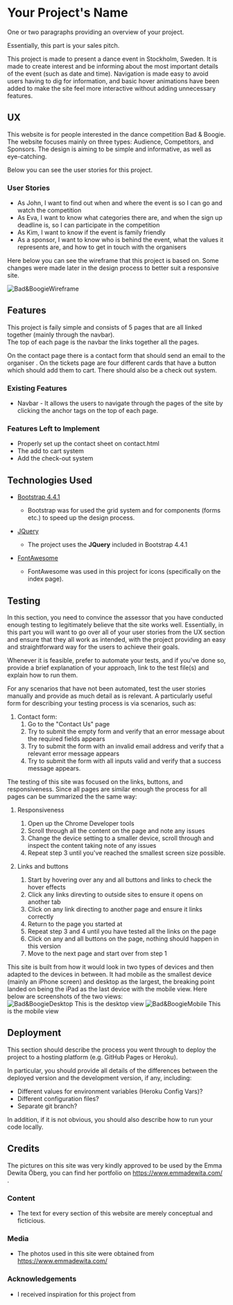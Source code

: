 # Your Project's Name

One or two paragraphs providing an overview of your project.

Essentially, this part is your sales pitch.

This project is made to present a dance event in Stockholm, Sweden. It is made to create interest and be informing about the most important details of the event (such as date and time).
Navigation is made easy to avoid users having to dig for information, and basic hover animations have been added to make the site feel more interactive without adding unnecessary features.
 
## UX
 
This website is for people interested in the dance competition Bad & Boogie. The website focuses mainly on three types: Audience, Competitors, and Sponsors. 
The design is aiming to be simple and informative, as well as eye-catching. 

Below you can see the user stories for this project. 

### User Stories
- As John, I want to find out when and where the event is so I can go and watch the competition
- As Eva, I want to know what categories there are, and when the sign up deadline is, so I can participate in the competition
- As Kim, I want to know if the event is family friendly 
- As a sponsor, I want to know who is behind the event, what the values it represents are, and how to get in touch with the organisers 


Here below you can see the wireframe that this project is based on. Some changes were made later in the design process to better suit a responsive site.

![Bad&BoogieWireframe](/assets/images/wireframe.jpeg)

## Features

This project is faily simple and consists of 5 pages that are all linked together (mainly through the navbar).  
The top of each page is the navbar the links together all the pages. 

On the contact page there is a contact form that should send an email to the organiser
. 
On the tickets page are four different cards that have a button which should add them to cart. 
There should also be a check out system. 
 
### Existing Features
- Navbar - It allows the users to navigate through the pages of the site by clicking the anchor tags on the top of each page. 

### Features Left to Implement
- Properly set up the contact sheet on contact.html
- The add to cart system 
- Add the check-out system

## Technologies Used
- [Bootstrap 4.4.1](https://getbootstrap.com/)
    - Bootstrap was for used the grid system and for components (forms etc.) to speed up the design process. 

- [JQuery](https://jquery.com)
    - The project uses the **JQuery** included in Bootstrap 4.4.1 

- [FontAwesome](https://fontawesome.com/)
    - FontAwesome was used in this project for icons (specifically on the index page).

## Testing

In this section, you need to convince the assessor that you have conducted enough testing to legitimately believe that the site works well. Essentially, in this part you will want to go over all of your user stories from the UX section and ensure that they all work as intended, with the project providing an easy and straightforward way for the users to achieve their goals.

Whenever it is feasible, prefer to automate your tests, and if you've done so, provide a brief explanation of your approach, link to the test file(s) and explain how to run them.

For any scenarios that have not been automated, test the user stories manually and provide as much detail as is relevant. A particularly useful form for describing your testing process is via scenarios, such as:

1. Contact form:
    1. Go to the "Contact Us" page
    2. Try to submit the empty form and verify that an error message about the required fields appears
    3. Try to submit the form with an invalid email address and verify that a relevant error message appears
    4. Try to submit the form with all inputs valid and verify that a success message appears.

The testing of this site was focused on the links, buttons, and responsiveness. Since all pages are similar enough the process for all pages can be summarized the the same way:
1. Responsiveness
    1. Open up the Chrome Developer tools
    2. Scroll through all the content on the page and note any issues
    3. Change the device setting to a smaller device, scroll through and inspect the content taking note of any issues
    4. Repeat step 3 until you've reached the smallest screen size possible. 

2. Links and buttons
    1. Start by hovering over any and all buttons and links to check the hover effects 
    2. Click any links direvting to outside sites to ensure it opens on another tab
    3. Click on any link directing to another page and ensure it links correctly 
    4. Return to the page you started at 
    5. Repeat step 3 and 4 until you have tested all the links on the page 
    6. Click on any and all buttons on the page, nothing should happen in this version 
    7. Move to the next page and start over from step 1

This site is built from how it would look in two types of devices and then adapted to the devices in between. 
It had mobile as the smallest device (mainly an iPhone screen) and desktop as the largest, the breaking point landed on being the iPad as the last device with the mobile view.
Here below are screenshots of the two views:  
![Bad&BoogieDesktop](/assets/images/b&b_desktop.jpg)
This is the desktop view 
![Bad&BoogieMobile](/assets/images/b&b_mobile.jpg)
This is the mobile view

## Deployment

This section should describe the process you went through to deploy the project to a hosting platform (e.g. GitHub Pages or Heroku).

In particular, you should provide all details of the differences between the deployed version and the development version, if any, including:
- Different values for environment variables (Heroku Config Vars)?
- Different configuration files?
- Separate git branch?

In addition, if it is not obvious, you should also describe how to run your code locally.


## Credits
The pictures on this site was very kindly approved to be used by the Emma Dewita Öberg, you can find her portfolio on https://www.emmadewita.com/ .


### Content
- The text for every section of this website are merely conceptual and ficticious. 

### Media
- The photos used in this site were obtained from https://www.emmadewita.com/

### Acknowledgements

- I received inspiration for this project from
